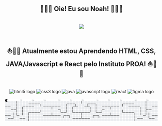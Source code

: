 ## <p align="center">🏳️‍⚧👻 Oie! Eu sou Noah! 🏳️‍⚧👻
</p>

<br>

<div align="center">
  <img src="https://media3.giphy.com/media/v1.Y2lkPTc5MGI3NjExZ2d1MGpseTZlcWVoYWMzdWNtcGpzY3lsZnliZDBibW5uMW56ZHJkdCZlcD12MV9pbnRlcm5hbF9naWZfYnlfaWQmY3Q9Zw/8aA3w9pt0duIE/giphy.gif" height="250">
</div>

<br>

## <p align="center">⛵🌈💙 Atualmente estou Aprendendo HTML, CSS, JAVA/Javascript e React pelo Instituto PROA! ⛵🌈💙
</p>

<br>

<div align="center">
  <img src="https://cdn.jsdelivr.net/gh/devicons/devicon/icons/html5/html5-original.svg" height="60" alt="html5 logo" />
  <img src="https://cdn.jsdelivr.net/gh/devicons/devicon/icons/css3/css3-original.svg" height="60" alt="css3 logo" />
  <img src="https://cdn.jsdelivr.net/gh/devicons/devicon@latest/icons/java/java-original.svg" height="60" alt="java" />
  <img src="https://cdn.jsdelivr.net/gh/devicons/devicon/icons/javascript/javascript-original.svg" height="60" alt="javascript logo" />
  <img src="https://icongr.am/devicon/react-original-wordmark.svg?size=128&color=currentColor" height="60" alt="react" />
  <img src="https://cdn.jsdelivr.net/gh/devicons/devicon/icons/figma/figma-original.svg" height="60" alt="figma logo"  />
</div>

<br>

<picture>
  <source media="(prefers-color-scheme: dark)" srcset="https://raw.githubusercontent.com/WillDeev/WillDeev/output/pacman-contribution-graph-dark.svg">
  <source media="(prefers-color-scheme: light)" srcset="https://raw.githubusercontent.com/WillDeev/WillDeev/output/pacman-contribution-graph.svg">
  <img alt="pacman contribution graph" src="https://raw.githubusercontent.com/WillDeev/WillDeev/output/pacman-contribution-graph.svg">
</picture>
